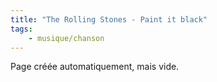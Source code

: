 ```yaml
---
title: "The Rolling Stones - Paint it black"
tags:
    - musique/chanson
---
```


Page créée automatiquement, mais vide.
